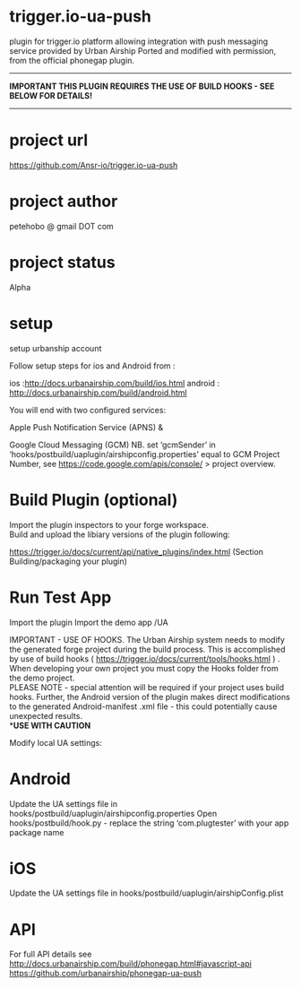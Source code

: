 trigger.io-ua-push
==================

plugin for trigger.io platform allowing integration with push messaging service provided by Urban Airship
Ported and modified with permission, from the official phonegap plugin.

**************************************************************************************
****IMPORTANT THIS PLUGIN REQUIRES THE USE OF BUILD HOOKS - SEE BELOW FOR DETAILS!****
**************************************************************************************

project url
===========
https://github.com/Ansr-io/trigger.io-ua-push

project author
==============
petehobo @ gmail DOT com

project status
==============
Alpha

setup
=====
setup urbanship account

Follow setup steps for ios and Android from : 

ios :http://docs.urbanairship.com/build/ios.html
android : http://docs.urbanairship.com/build/android.html

You will end with two configured services:

Apple Push Notification Service (APNS)
& 

Google Cloud Messaging (GCM)
NB. set ‘gcmSender’ in ‘hooks/postbuild/uaplugin/airshipconfig.properties’ equal to GCM Project Number, 
see https://code.google.com/apis/console/ > project overview.

Build Plugin (optional)
=======================

Import the plugin inspectors to your forge workspace.  
Build and upload the libiary versions of the plugin following:

https://trigger.io/docs/current/api/native_plugins/index.html (Section Building/packaging your plugin)


Run Test App
============
Import the plugin
Import the demo app /UA

IMPORTANT - USE OF HOOKS.  The Urban Airship system needs to modify the generated forge project during 
the build process.  This is accomplished by use of build hooks 
( https://trigger.io/docs/current/tools/hooks.html ) .  
When developing your own project you must copy the Hooks folder from the demo project.  
PLEASE NOTE - special attention will be required if your project uses build hooks. 
 Further, the Android version of the plugin makes direct modifications to the generated 
 Android-manifest .xml file - this could potentially cause unexpected results.  
 ***************USE WITH CAUTION**************


Modify local UA settings:

Android
=======
Update the UA settings file in hooks/postbuild/uaplugin/airshipconfig.properties
Open hooks/postbuild/hook.py - replace the string ‘com.plugtester’ with your app package name


iOS
====
Update the UA settings file in hooks/postbuild/uaplugin/airshipConfig.plist


API
===
For full API details see 
http://docs.urbanairship.com/build/phonegap.html#javascript-api 
https://github.com/urbanairship/phonegap-ua-push
